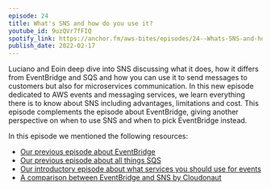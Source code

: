 ```yaml
---
episode: 24
title: What's SNS and how do you use it?
youtube_id: 9uzQVr7fFIQ
spotify_link: https://anchor.fm/aws-bites/episodes/24--Whats-SNS-and-how-do-you-use-it-e1ed1h7
publish_date: 2022-02-17
---
```



Luciano and Eoin deep dive into SNS discussing what it does, how it differs from EventBridge and SQS and how you can use it to send messages to customers but also for microservices communication. In this new episode dedicated to AWS events and messaging services, we learn everything there is to know about SNS including advantages, limitations and cost. This episode complements the episode about EventBridge, giving another perspective on when to use SNS and when to pick EventBridge instead.
  
In this episode we mentioned the following resources:

  - [Our previous episode about EventBridge](https://www.youtube.com/watch?v=UjIE5qp-v8w) 
  - [Our previous episode about all things SQS](https://www.youtube.com/watch?v=svoA-ds8-8c)
  - [Our introductory episode about what services you should use for events](https://www.youtube.com/watch?v=CG7uhkKftoY)
  - [A comparison between EventBridge and SNS by Cloudonaut](https://cloudonaut.io/eventbridge-vs-sns/)